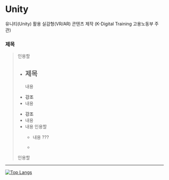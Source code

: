 # Unity
유니티(Unity) 활용 실감형(VR/AR) 콘텐츠 제작 (K-Digital Training 고용노동부 주관)

### 제목
>  인용할 
>
>    - 제목
>       - 
>       내용
>       
> * __강조__
> * 내용
> - __강조__
> - 내용
> - 내용
> 인용할
>    - 내용
>    ???
>   
>    - 
> 
> 인용할 
> 


*** 

[![Top Langs](https://github-readme-stats.vercel.app/api/top-langs/?username=ugee0810)](https://github.com/anuraghazra/github-readme-stats)
